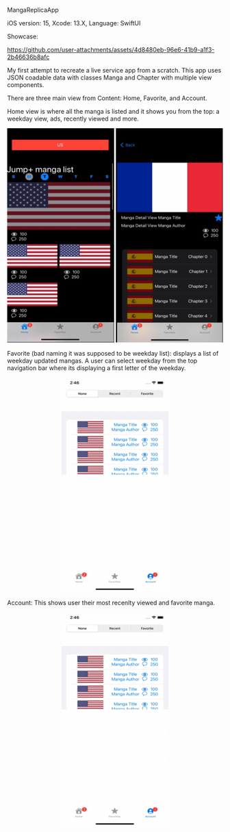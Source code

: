 MangaReplicaApp

iOS version: 15,
Xcode: 13.X,
Language: SwiftUI

Showcase:

https://github.com/user-attachments/assets/4d8480eb-96e6-41b9-a1f3-2b46636b8afc

My first attempt to recreate a live service app from a scratch. 
This app uses JSON coadable data with classes Manga and Chapter with multiple view components.

There are three main view from Content: Home, Favorite, and Account.

Home view is where all the manga is listed and it shows you from the top: a weekday view, ads, recently viewed and more.

<p align="center">
  <img width="250" height="500" src="https://github.com/dragoonreign/MangaAppReplica_iOS15/blob/main/MangaAppSS1.png">
  <img width="250" height="500" src="https://github.com/dragoonreign/MangaAppReplica_iOS15/blob/main/MangaAppSS2.png">
</p>

Favorite (bad naming it was supposed to be weekday list): displays a list of weekday updated mangas. A user can select weekday from the top navigation bar where its displaying a first letter of the weekday.

<p align="center">
  <img width="250" height="500" src="https://github.com/dragoonreign/MangaAppReplica_iOS15/blob/main/MangaAppSS3.png?raw=true">
</p>

Account: This shows user their most recenlty viewed and favorite manga.

<p align="center">
  <img width="250" height="500" src="https://github.com/dragoonreign/MangaAppReplica_iOS15/blob/main/MangaAppSS3.png?raw=true">
</p>

